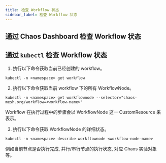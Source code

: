 ```yaml
---
title: 检查 Workflow 状态
sidebar_label: 检查 Workflow 状态
---
```


## 通过 Chaos Dashboard 检查 Workflow 状态

<!--TODO: 待 Chaos Dashboard 完善后补充这一部分 -->

## 通过 `kubectl` 检查 Workflow 状态

1. 执行以下命令获取当前已经创建的 workflow。

```shell
kubectl -n <namespace> get workflow
```

2. 执行以下命令获取当前 workflow 下的所有 WorkflowNode。

```shell
kubectl -n <namespace> get workflownode --selector="chaos-mesh.org/workflow=<workflow-name>"
```

Workflow 在执行过程中的步骤会以 WorkflowNode 这一 CustomResource 来表示。

3. 执行以下命令获取 WorkflowNode 的详细状态。

```shell
kubectl -n <namespace> describe workflownode <workflow-node-name>
```

例如当前节点是否执行完成, 并行/串行节点的执行状态, 对应 Chaos 实验对象等。
